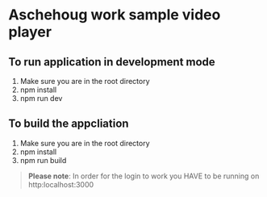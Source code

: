 # Aschehoug work sample video player

## To run application in development mode
1. Make sure you are in the root directory
2. npm install
3. npm run dev

## To build the appcliation
1. Make sure you are in the root directory
2. npm install
3. npm run build

>  **Please note**: In order for the login to work you HAVE to be running on http:localhost:3000
